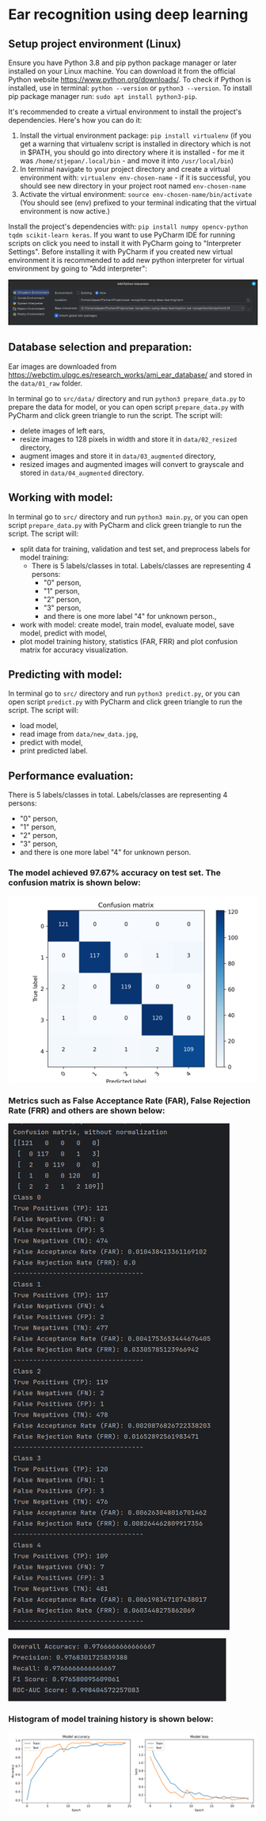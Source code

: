 # Ear recognition using deep learning

## Setup project environment (Linux)

Ensure you have Python 3.8 and pip python package manager or later installed on your Linux machine. You can download it from the official Python website https://www.python.org/downloads/.
To check if Python is installed, use in terminal: `python --version` or `python3 --version`. To install pip package manager run: `sudo apt install python3-pip`.

It's recommended to create a virtual environment to install the project's dependencies. Here's how you can do it:
1. Install the virtual environment package: `pip install virtualenv` (if you get a warning that virtualenv script is installed in directory which is not in $PATH, you should go into directory where it is installed - for me it was `/home/stjepan/.local/bin` - and move it into `/usr/local/bin`)
2. In terminal navigate to your project directory and create a virtual environment with: `virtualenv env-chosen-name` - if it is successful, you should see new directory in your project root named `env-chosen-name`
3. Activate the virtual environment: `source env-chosen-name/bin/activate` (You should see (env) prefixed to your terminal indicating that the virtual environment is now active.)

Install the project's dependencies with: `pip install numpy opencv-python tqdm scikit-learn keras`.
If you want to use PyCharm IDE for running scripts on click you need to install it with PyCharm going to "Interpreter Settings". Before installing it with PyCharm if you created new virtual environment it is recommended to add new python interpreter for virtual environment by going to "Add interpreter":

![img.png](images-for-readme/new-interpreter-for-virt-env.png)

## Database selection and preparation:

Ear images are downloaded from https://webctim.ulpgc.es/research_works/ami_ear_database/ and stored in the `data/01_raw` folder.

In terminal go to `src/data/` directory and run `python3 prepare_data.py` to prepare the data for model, or you can open script `prepare_data.py` with PyCharm and click green triangle to run the script. The script will:
- delete images of left ears,
- resize images to 128 pixels in width and store it in `data/02_resized` directory,
- augment images and store it in `data/03_augmented` directory,
- resized images and augmented images will convert to grayscale and stored in `data/04_augmented` directory.

## Working with model:

In terminal go to `src/` directory and run `python3 main.py`, or you can open script `prepare_data.py` with PyCharm and click green triangle to run the script. The script will:
- split data for training, validation and test set, and preprocess labels for model training:
  - There is 5 labels/classes in total. Labels/classes are representing 4 persons:
    - "0" person, 
    - "1" person, 
    - "2" person, 
    - "3" person,
    - and there is one more label "4" for unknown person.,
- work with model: create model, train model, evaluate model, save model, predict with model,
- plot model training history, statistics (FAR, FRR) and plot confusion matrix for accuracy visualization.

## Predicting with model:

In terminal go to `src/` directory and run `python3 predict.py`, or you can open script `predict.py` with PyCharm and click green triangle to run the script. The script will:
- load model,
- read image from `data/new_data.jpg`,
- predict with model,
- print predicted label.

## Performance evaluation:

There is 5 labels/classes in total. Labels/classes are representing 4 persons:
- "0" person, 
- "1" person, 
- "2" person, 
- "3" person,
- and there is one more label "4" for unknown person.

### The model achieved 97.67% accuracy on test set. The confusion matrix is shown below:

<img src="images-for-readme/confusion_matrix.png" width="700" alt="">

### Metrics such as False Acceptance Rate (FAR), False Rejection Rate (FRR) and others are shown below:

![img.png](images-for-readme/metrics.png)

![img.png](images-for-readme/overall_metrics.png)

### Histogram of model training history is shown below:

<img src="src/reports/report_plot_15_100aug_images_25_epoha.png" width="900">